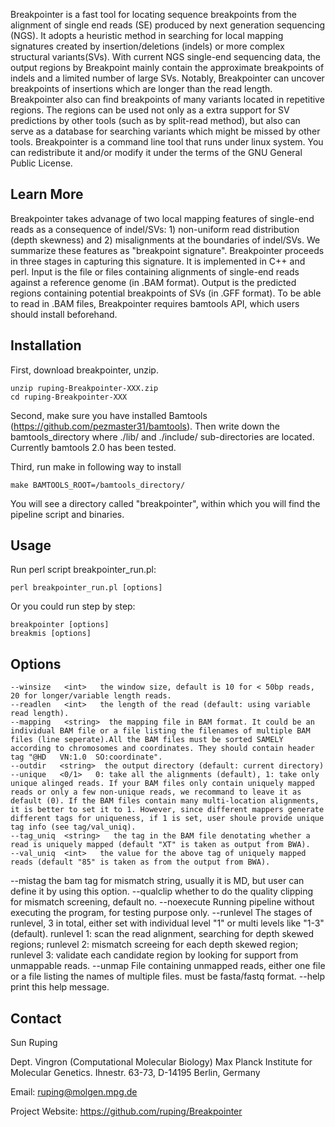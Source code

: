 Breakpointer is a fast tool for locating sequence breakpoints from the alignment of single end reads (SE) produced by next generation sequencing (NGS). It adopts a heuristic method in searching for local mapping signatures created by insertion/deletions (indels) or more complex structural variants(SVs). With current NGS single-end sequencing data, the output regions by Breakpoint mainly contain the approximate breakpoints of indels and a limited number of large SVs. Notably, Breakpointer can uncover breakpoints of insertions which are longer than the read length. Breakpointer also can find breakpoints of many variants located in repetitive regions. The regions can be used not only as a extra support for SV predictions by other tools (such as by split-read method), but also can serve as a database for searching variants which might be missed by other tools. Breakpointer is a command line tool that runs under linux system. You can redistribute it and/or modify it under the terms of the GNU General Public License.


Learn More
---

Breakpointer takes advanage of two local mapping features of single-end reads as a consequence of indel/SVs: 1) non-uniform read distribution (depth skewness) and 2) misalignments at the boundaries of indel/SVs. We summarize these features as "breakpoint signature". Breakpointer proceeds in three stages in capturing this signature. It is implemented in C++ and perl. Input is the file or files containing alignments of single-end reads against a reference genome (in .BAM format). Output is the predicted regions containing potential breakpoints of SVs (in .GFF format). To be able to read in .BAM files, Breakpointer requires bamtools API, which users should install beforehand.
    

Installation
---

First, download breakpointer, unzip.

	unzip ruping-Breakpointer-XXX.zip
	cd ruping-Breakpointer-XXX

Second, make sure you have installed Bamtools (https://github.com/pezmaster31/bamtools). Then write down the bamtools_directory where ./lib/ and ./include/ sub-directories are located. Currently bamtools 2.0 has been tested.

Third, run make in following way to install

	make BAMTOOLS_ROOT=/bamtools_directory/

You will see a directory called "breakpointer", within which you will find the pipeline script and binaries.


Usage
---

Run perl script breakpointer_run.pl:

	perl breakpointer_run.pl [options]
    

Or you could run step by step:

	breakpointer [options]
	breakmis [options]


Options
---
	--winsize   <int>   the window size, default is 10 for < 50bp reads, 20 for longer/variable length reads.
	--readlen   <int>   the length of the read (default: using variable read length).
	--mapping   <string>  the mapping file in BAM format. It could be an individual BAM file or a file listing the filenames of multiple BAM files (line seperate).All the BAM files must be sorted SAMELY according to chromosomes and coordinates. They should contain header tag "@HD   VN:1.0  SO:coordinate".
	--outdir   <string>  the output directory (default: current directory)
	--unique   <0/1>   0: take all the alignments (default), 1: take only unique alinged reads. If your BAM files only contain uniquely mapped reads or only a few non-unique reads, we recommand to leave it as default (0). If the BAM files contain many multi-location alignments, it is better to set it to 1. However, since different mappers generate different tags for uniqueness, if 1 is set, user shoule provide unique tag info (see tag/val_uniq).
	--tag_uniq  <string>   the tag in the BAM file denotating whether a read is uniquely mapped (default "XT" is taken as output from BWA).
	--val_uniq  <int>   the value for the above tag of uniquely mapped reads (default "85" is taken as from the output from BWA).
--mistag        <string>   the bam tag for mismatch string, usually it is MD, but user can define it by using this option.
--qualclip                 whether to do the quality clipping for mismatch screening, default no.
--noexecute                Running pipeline without executing the program, for testing purpose only.
--runlevel      <int>      The stages of runlevel, 3 in total, either set with individual level "1" or multi levels like "1-3" (default). runlevel 1: scan the read alignment, searching for depth skewed regions; runlevel 2: mismatch screeing for each depth skewed region; runlevel 3: validate each candidate region by looking for support from unmappable reads.
--unmap         <string>   File containing unmapped reads, either one file or a file listing the names of multiple files. must be fasta/fastq format.
--help                     print this help message.



Contact
---
Sun Ruping

Dept. Vingron (Computational Molecular Biology)
Max Planck Institute for Molecular Genetics. Ihnestr. 63-73, D-14195 Berlin, Germany

Email: ruping@molgen.mpg.de

Project Website: https://github.com/ruping/Breakpointer

